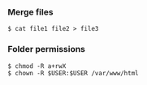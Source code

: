 ### Merge files

```
$ cat file1 file2 > file3
```

### Folder permissions

```
$ chmod -R a+rwX
$ chown -R $USER:$USER /var/www/html
```
